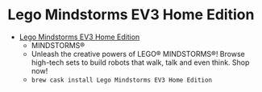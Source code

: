 # Lego Mindstorms EV3 Home Edition
- [Lego Mindstorms EV3 Home Edition](https://www.lego.com/en-us/mindstorms)
  -  MINDSTORMS®
  - Unleash the creative powers of LEGO® MINDSTORMS®! Browse high-tech sets to build robots that walk, talk and even think. Shop now!
  - `brew cask install Lego Mindstorms EV3 Home Edition`
